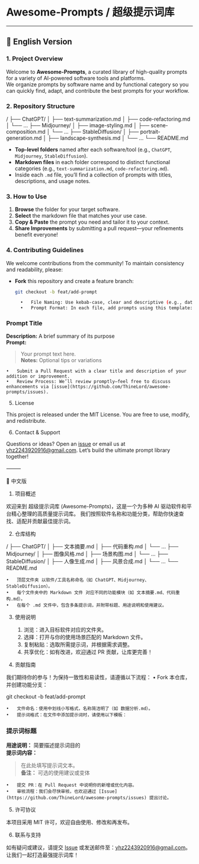 # Awesome-Prompts / 超级提示词库

---

## 📖 English Version

### 1. Project Overview  
Welcome to **Awesome-Prompts**, a curated library of high-quality prompts for a variety of AI-powered software tools and platforms.  
We organize prompts by software name and by functional category so you can quickly find, adapt, and contribute the best prompts for your workflow.

### 2. Repository Structure  

/
├── ChatGPT/
│   ├── text-summarization.md
│   ├── code-refactoring.md
│   └── …
├── Midjourney/
│   ├── image-styling.md
│   ├── scene-composition.md
│   └── …
├── StableDiffusion/
│   ├── portrait-generation.md
│   ├── landscape-synthesis.md
│   └── …
└── README.md

- **Top-level folders** named after each software/tool (e.g., `ChatGPT`, `Midjourney`, `StableDiffusion`).  
- **Markdown files** in each folder correspond to distinct functional categories (e.g., `text-summarization.md`, `code-refactoring.md`).  
- Inside each `.md` file, you’ll find a collection of prompts with titles, descriptions, and usage notes.

### 3. How to Use  
1. **Browse** the folder for your target software.  
2. **Select** the markdown file that matches your use case.  
3. **Copy & Paste** the prompt you need and tailor it to your context.  
4. **Share Improvements** by submitting a pull request—your refinements benefit everyone!

### 4. Contributing Guidelines  
We welcome contributions from the community! To maintain consistency and readability, please:  
- **Fork** this repository and create a feature branch:  
  ```bash
  git checkout -b feat/add-prompt

	•	File Naming: Use kebab-case, clear and descriptive (e.g., data-analysis.md).
	•	Prompt Format: In each file, add prompts using this template:

### Prompt Title  
**Description:** A brief summary of its purpose  
**Prompt:**  
> Your prompt text here.  
**Notes:** Optional tips or variations  


	•	Submit a Pull Request with a clear title and description of your addition or improvement.
	•	Review Process: We’ll review promptly—feel free to discuss enhancements via [issue](https://github.com/ThineLord/awesome-prompts/issues).

5. License

This project is released under the MIT License. You are free to use, modify, and redistribute.

6. Contact & Support

Questions or ideas? Open an [issue](https://github.com/ThineLord/awesome-prompts/issues) or email us at yhz2243920916@gmail.com.
Let’s build the ultimate prompt library together!

⸻

📖 中文版

1. 项目概述

欢迎来到 超级提示词库 (Awesome-Prompts)，这是一个为多种 AI 驱动软件和平台精心整理的高质量提示词库。
我们按照软件名称和功能分类，帮助你快速查找、适配并贡献最佳提示词。

2. 仓库结构

/
├── ChatGPT/
│   ├── 文本摘要.md
│   ├── 代码重构.md
│   └── ...
├── Midjourney/
│   ├── 图像风格.md
│   ├── 场景构图.md
│   └── ...
├── StableDiffusion/
│   ├── 人像生成.md
│   ├── 风景合成.md
│   └── ...
└── README.md

	•	顶层文件夹 以软件/工具名称命名（如 ChatGPT、Midjourney、StableDiffusion）。
	•	每个文件夹中的 Markdown 文件 对应不同的功能模块（如 文本摘要.md、代码重构.md）。
	•	在每个 .md 文件中，包含多条提示词，并附带标题、用途说明和使用建议。

3. 使用说明
	1.	浏览：进入目标软件对应的文件夹。
	2.	选择：打开与你的使用场景匹配的 Markdown 文件。
	3.	复制粘贴：选取所需提示词，并根据需求调整。
	4.	共享优化：如有改进，欢迎通过 PR 贡献，让库更完善！

4. 贡献指南

我们期待你的参与！为保持一致性和易读性，请遵循以下流程：
	•	Fork 本仓库，并创建功能分支：

git checkout -b feat/add-prompt


	•	文件命名：使用中划线小写格式，名称简洁明了（如 数据分析.md）。
	•	提示词格式：在文件中添加提示词时，请使用以下模板：

### 提示词标题  
**用途说明：** 简要描述提示词目的  
**提示词内容：**  
> 在此处填写提示词文本。  
**备注：** 可选的使用建议或变体  


	•	提交 PR：在 Pull Request 中说明你的新增或优化内容。
	•	审核流程：我们会尽快审核，也欢迎通过 [Issue](https://github.com/ThineLord/awesome-prompts/issues) 提出讨论。

5. 许可协议

本项目采用 MIT 许可，欢迎自由使用、修改和再发布。

6. 联系与支持

如有疑问或建议，请提交 [Issue](https://github.com/ThineLord/awesome-prompts/issues) 或发送邮件至：yhz2243920916@gmail.com。
让我们一起打造最强提示词库！
